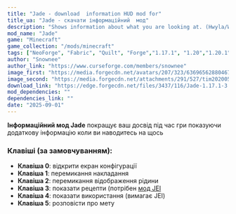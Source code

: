 ```yaml
---
title: "Jade - download  information HUD mod for"
title_ua: "Jade - скачати інформаційний  мод"
description: "Shows information about what you are looking at. (Hwyla/WAILA fork for Minecraft 1.16+)"
mod_name: "Jade"
game: "Minecraft"
game_collection: "/mods/minecraft"
tags: ["NeoForge", "Fabric", "Quilt", "Forge","1.17.1", "1.20","1.20.1", "1.21.1", "1.21.4", "1.21.6", "1.21.7", "1.21.8"]
author: "Snownee"
author_link: "https://www.curseforge.com/members/snownee"
image_first: "https://media.forgecdn.net/avatars/207/323/636965628804677340.png"
image_second: "https://media.forgecdn.net/attachments/291/527/tim20200511195706.png"
download_link: "https://edge.forgecdn.net/files/3437/116/Jade-1.17.1-3.1.2.jar"
mod_dependencies: ""
dependencies_link: ""
date: "2025-09-01"
---
```


**Інформаційний мод Jade** покращує ваш досвід під час гри показуючи додаткову інформацію коли ви наводитесь на щось

### Клавіші (за замовчуванням):
- **Клавіша 0**: відкрити екран конфігурації
- **Клавіша 1**: перемикання накладання
- **Клавіша 2**: перемикання відображення рідини
- **Клавіша 3**: показати рецепти (потрібен [мод JEI](/mods/minecraft/just-enough-items-jei)
- **Клавіша 4**: показати використання (вимагає JEI)
- **Клавіша 5**: розповісти про мету
